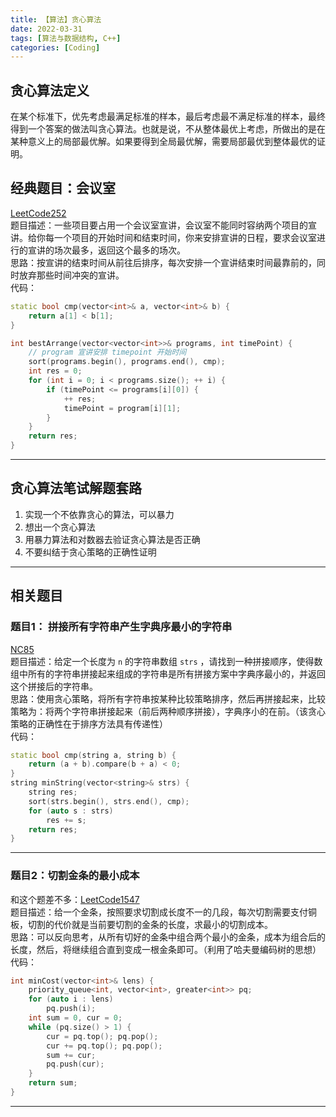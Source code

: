 ```yaml
---
title: 【算法】贪心算法
date: 2022-03-31
tags: [算法与数据结构, C++]
categories: [Coding]
---
```


## 贪心算法定义
在某个标准下，优先考虑最满足标准的样本，最后考虑最不满足标准的样本，最终得到一个答案的做法叫贪心算法。也就是说，不从整体最优上考虑，所做出的是在某种意义上的局部最优解。如果要得到全局最优解，需要局部最优到整体最优的证明。

## 经典题目：会议室
[LeetCode252](https://leetcode-cn.com/problems/meeting-rooms/submissions/)  
题目描述：一些项目要占用一个会议室宣讲，会议室不能同时容纳两个项目的宣讲。给你每一个项目的开始时间和结束时间，你来安排宣讲的日程，要求会议室进行的宣讲的场次最多，返回这个最多的场次。  
思路：按宣讲的结束时间从前往后排序，每次安排一个宣讲结束时间最靠前的，同时放弃那些时间冲突的宣讲。  
代码：  
```cpp
static bool cmp(vector<int>& a, vector<int>& b) {
	return a[1] < b[1];
}

int bestArrange(vector<vector<int>>& programs, int timePoint) {
	// program 宣讲安排 timepoint 开始时间
	sort(programs.begin(), programs.end(), cmp);
	int res = 0;
	for (int i = 0; i < programs.size(); ++ i) {
		if (timePoint <= programs[i][0]) {
			++ res;
			timePoint = program[i][1];
		}
	}
	return res;
}
```

-----

## 贪心算法笔试解题套路
1. 实现一个不依靠贪心的算法，可以暴力
2. 想出一个贪心算法
3. 用暴力算法和对数器去验证贪心算法是否正确
4. 不要纠结于贪心策略的正确性证明

-----
## 相关题目
### 题目1： 拼接所有字符串产生字典序最小的字符串
[NC85](https://www.nowcoder.com/practice/f1f6a1a1b6f6409b944f869dc8fd3381?tpId=196&tqId=37148&rp=1&ru=/exam/oj&qru=/exam/oj&sourceUrl=%2Fexam%2Foj%3Ftab%3D%25E7%25AE%2597%25E6%25B3%2595%25E7%25AF%2587%26topicId%3D196%26page%3D1%26search%3D%25E5%25AD%2597%25E5%2585%25B8%25E5%25BA%258F&difficulty=undefined&judgeStatus=undefined&tags=&title=%E5%AD%97%E5%85%B8%E5%BA%8F)  
题目描述：给定一个长度为 `n` 的字符串数组 `strs` ，请找到一种拼接顺序，使得数组中所有的字符串拼接起来组成的字符串是所有拼接方案中字典序最小的，并返回这个拼接后的字符串。  
思路：使用贪心策略，将所有字符串按某种比较策略排序，然后再拼接起来，比较策略为：将两个字符串拼接起来（前后两种顺序拼接），字典序小的在前。（该贪心策略的正确性在于排序方法具有传递性）  
代码：  
```cpp
static bool cmp(string a, string b) {
	return (a + b).compare(b + a) < 0;
}
string minString(vector<string>& strs) {
	string res;
	sort(strs.begin(), strs.end(), cmp);
	for (auto s : strs)
		res += s;
	return res;
}
```

-----

### 题目2：切割金条的最小成本
和这个题差不多：[LeetCode1547](https://leetcode-cn.com/problems/minimum-cost-to-cut-a-stick/)  
题目描述：给一个金条，按照要求切割成长度不一的几段，每次切割需要支付铜板，切割的代价就是当前要切割的金条的长度，求最小的切割成本。  
思路：可以反向思考，从所有切好的金条中组合两个最小的金条，成本为组合后的长度，然后，将继续组合直到变成一根金条即可。（利用了哈夫曼编码树的思想）  
代码：  
```cpp
int minCost(vector<int>& lens) {
	priority_queue<int, vector<int>, greater<int>> pq;
	for (auto i : lens)
		pq.push(i);
	int sum = 0, cur = 0;
	while (pq.size() > 1) {
		cur = pq.top(); pq.pop();
		cur += pq.top(); pq.pop();
		sum += cur;
		pq.push(cur);
	}
	return sum;
}
```

-----